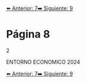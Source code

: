[⬅️ Anterior: 7](./7.md)[➡️ Siguiente: 9](./9.md)

# Página 8

2

ENTORNO ECONOMICO 2024

[⬅️ Anterior: 7](./7.md)[➡️ Siguiente: 9](./9.md)